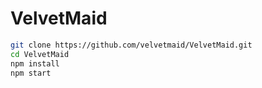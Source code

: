 # VelvetMaid

```sh
git clone https://github.com/velvetmaid/VelvetMaid.git
cd VelvetMaid
npm install
npm start
```
